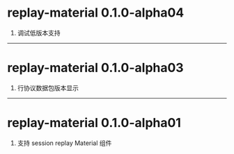 # replay-material 0.1.0-alpha04
1. 调试低版本支持

---
# replay-material 0.1.0-alpha03
1. 行协议数据包版本显示

---
# replay-material 0.1.0-alpha01
1. 支持 session replay Material 组件
